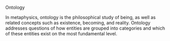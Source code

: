 Ontology

In metaphysics, ontology is the philosophical study of being, as well as related concepts such as existence, becoming, and reality. Ontology addresses questions of how entities are grouped into categories and which of these entities exist on the most fundamental level.

